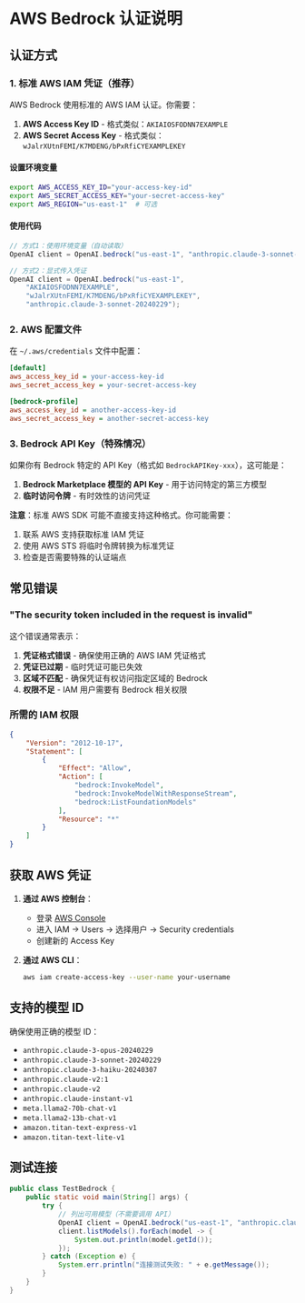 # AWS Bedrock 认证说明

## 认证方式

### 1. 标准 AWS IAM 凭证（推荐）

AWS Bedrock 使用标准的 AWS IAM 认证。你需要：

1. **AWS Access Key ID** - 格式类似：`AKIAIOSFODNN7EXAMPLE`
2. **AWS Secret Access Key** - 格式类似：`wJalrXUtnFEMI/K7MDENG/bPxRfiCYEXAMPLEKEY`

#### 设置环境变量

```bash
export AWS_ACCESS_KEY_ID="your-access-key-id"
export AWS_SECRET_ACCESS_KEY="your-secret-access-key"
export AWS_REGION="us-east-1"  # 可选
```

#### 使用代码

```java
// 方式1：使用环境变量（自动读取）
OpenAI client = OpenAI.bedrock("us-east-1", "anthropic.claude-3-sonnet-20240229");

// 方式2：显式传入凭证
OpenAI client = OpenAI.bedrock("us-east-1", 
    "AKIAIOSFODNN7EXAMPLE", 
    "wJalrXUtnFEMI/K7MDENG/bPxRfiCYEXAMPLEKEY",
    "anthropic.claude-3-sonnet-20240229");
```

### 2. AWS 配置文件

在 `~/.aws/credentials` 文件中配置：

```ini
[default]
aws_access_key_id = your-access-key-id
aws_secret_access_key = your-secret-access-key

[bedrock-profile]
aws_access_key_id = another-access-key-id
aws_secret_access_key = another-secret-access-key
```

### 3. Bedrock API Key（特殊情况）

如果你有 Bedrock 特定的 API Key（格式如 `BedrockAPIKey-xxx`），这可能是：

1. **Bedrock Marketplace 模型的 API Key** - 用于访问特定的第三方模型
2. **临时访问令牌** - 有时效性的访问凭证

**注意**：标准 AWS SDK 可能不直接支持这种格式。你可能需要：

1. 联系 AWS 支持获取标准 IAM 凭证
2. 使用 AWS STS 将临时令牌转换为标准凭证
3. 检查是否需要特殊的认证端点

## 常见错误

### "The security token included in the request is invalid"

这个错误通常表示：

1. **凭证格式错误** - 确保使用正确的 AWS IAM 凭证格式
2. **凭证已过期** - 临时凭证可能已失效
3. **区域不匹配** - 确保凭证有权访问指定区域的 Bedrock
4. **权限不足** - IAM 用户需要有 Bedrock 相关权限

### 所需的 IAM 权限

```json
{
    "Version": "2012-10-17",
    "Statement": [
        {
            "Effect": "Allow",
            "Action": [
                "bedrock:InvokeModel",
                "bedrock:InvokeModelWithResponseStream",
                "bedrock:ListFoundationModels"
            ],
            "Resource": "*"
        }
    ]
}
```

## 获取 AWS 凭证

1. **通过 AWS 控制台**：
   - 登录 [AWS Console](https://console.aws.amazon.com/)
   - 进入 IAM → Users → 选择用户 → Security credentials
   - 创建新的 Access Key

2. **通过 AWS CLI**：
   ```bash
   aws iam create-access-key --user-name your-username
   ```

## 支持的模型 ID

确保使用正确的模型 ID：

- `anthropic.claude-3-opus-20240229`
- `anthropic.claude-3-sonnet-20240229`
- `anthropic.claude-3-haiku-20240307`
- `anthropic.claude-v2:1`
- `anthropic.claude-v2`
- `anthropic.claude-instant-v1`
- `meta.llama2-70b-chat-v1`
- `meta.llama2-13b-chat-v1`
- `amazon.titan-text-express-v1`
- `amazon.titan-text-lite-v1`

## 测试连接

```java
public class TestBedrock {
    public static void main(String[] args) {
        try {
            // 列出可用模型（不需要调用 API）
            OpenAI client = OpenAI.bedrock("us-east-1", "anthropic.claude-3-sonnet-20240229");
            client.listModels().forEach(model -> {
                System.out.println(model.getId());
            });
        } catch (Exception e) {
            System.err.println("连接测试失败: " + e.getMessage());
        }
    }
}
```